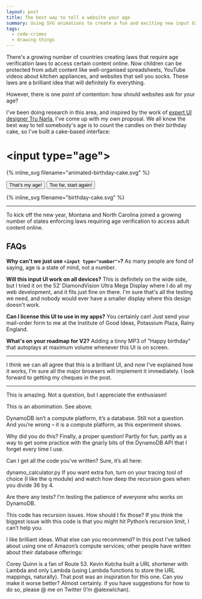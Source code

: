 ```yaml
---
layout: post
title: The best way to tell a website your age
summary: Using SVG animations to create a fun and exciting new input UI.
tags:
  - code-crimes
  - drawing-things
---
```

There's a growing number of countries creating laws that require age verification laws to access certain content online.
Now children can be protected from adult content like well-organised spreadsheets, YouTube videos about kitchen appliances, and websites that sell you socks.
These laws are a brilliant idea that will definitely fix everything.

However, there is one point of contention: how should websites ask for your age?

I've been doing research in this area, and inspired by the work of [expert UI designer Tru Narla][trunarla], I've come up with my own proposal.
We all know the best way to tell somebody's age is to count the candles on their birthday cake, so I've built a cake-based interface:

<style type="x-text/scss">
  $width: calc(100vw - 2 * #{$default-padding} - env(safe-area-inset-left) - env(safe-area-inset-right) - 6px);

  #cakeInput {
    width: $width;
    margin-left:  calc(-1 * (#{$width} / 2 - 50%));
    background: #ff00d022;
    border: 3px solid #ff00d0;
    border-radius: 10px;
    text-align: center;
    font-family: 'Comic Sans MS', 'Comic Sans', sans-serif;
    color: #ff00d0;
    padding-bottom: 1em;
    overflow: scroll;

    display: inline-block;

    h1 {
      color: #ff00d0;
    }

    @media screen and (max-width: $max-width + $default-padding * 2) {
      margin-left:  0;
      margin-right: 0;
    }
  }
</style>

<div id="cakeInput">
  <h1>&lt;input type="age"&gt;</h1>

  {%
    inline_svg
    filename="animated-birthday-cake.svg"
  %}

  <p id="age">
  </p>

  <button onclick="script:document.querySelector('svg').pauseAnimations();">
    That’s my age!
  </button>

  <button onclick="script:restartAnimation();">
    Too far, start again!
  </button>
</div>

{%
  inline_svg
  filename="birthday-cake.svg"
%}

[trunarla]: https://www.instagram.com/mewtru/

---

To kick off the new year, Montana and North Carolina joined a growing number of states enforcing laws requiring age verification to access adult content online.



## FAQs

**Why can't we just use `<input type="number">`?**
As many people are fond of saying, age is a state of mind, not a number.

**Will this input UI work on all devices?**
This is definitely on the wide side, but I tried it on the 52′ DiamondVision Ultra Mega Display where I do all my web development, and it fits just fine on there.
I'm sure that's all the testing we need, and nobody would ever have a smaller display where this design doesn't work.

**Can I license this UI to use in my apps?**
You certainly can!
Just send your mail-order form to me at the Institute of Good Ideas, Potassium Plaza, Rainy England.

**What's on your roadmap for V2?**
Adding a tinny MP3 of "Happy birthday" that autoplays at maximum volume whenever this UI is on screen.

---

I think we can all agree that this is a brilliant UI, and now I've explained how it works, I'm sure all the major browsers will implement it immediately.
I look forward to getting my cheques in the post.


---

This is amazing. Not a question, but I appreciate the enthusiasm!

This is an abomination. See above.

DynamoDB isn’t a compute platform, it’s a database. Still not a question. And you’re wrong – it is a compute platform, as this experiment shows.

Why did you do this? Finally, a proper question! Partly for fun, partly as a way to get some practice with the gnarly bits of the DynamoDB API that I forget every time I use.

Can I get all the code you’ve written? Sure, it’s all here:

dynamo_calculator.py
If you want extra fun, turn on your tracing tool of choice (I like the q module) and watch how deep the recursion goes when you divide 36 by 4.

Are there any tests? I’m testing the patience of everyone who works on DynamoDB.

This code has recursion issues. How should I fix those? If you think the biggest issue with this code is that you might hit Python’s recursion limit, I can’t help you.

I like brilliant ideas. What else can you recommend? In this post I’ve talked about using one of Amazon’s compute services; other people have written about their database offerings:

Corey Quinn is a fan of Route 53.
Kevin Kutcha built a URL shortener with Lambda and only Lambda (using Lambda functions to store the URL mappings, naturally). That post was an inspiration for this one.
Can you make it worse better? Almost certainly. if you have suggestions for how to do so, please @ me on Twitter (I’m @alexwlchan).

